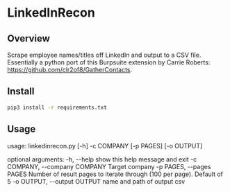 LinkedInRecon
=============
## Overview ##
Scrape employee names/titles off LinkedIn and output to a CSV file. Essentially a python port of this Burpsuite extension by Carrie Roberts: https://github.com/clr2of8/GatherContacts.

## Install ##
```bash
pip3 install -r requirements.txt
```
## Usage ##
usage: linkedinrecon.py [-h] -c COMPANY [-p PAGES] [-o OUTPUT]

optional arguments:
  -h, --help            show this help message and exit
  -c COMPANY, --company COMPANY
                        Target company
  -p PAGES, --pages PAGES
                        Number of result pages to iterate through (100 per
                        page). Default of 5
  -o OUTPUT, --output OUTPUT
                        name and path of output csv
